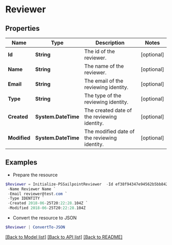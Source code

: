 # Reviewer
## Properties

Name | Type | Description | Notes
------------ | ------------- | ------------- | -------------
**Id** | **String** | The id of the reviewer. | [optional] 
**Name** | **String** | The name of the reviewer. | [optional] 
**Email** | **String** | The email of the reviewing identity. | [optional] 
**Type** | **String** | The type of the reviewing identity. | [optional] 
**Created** | **System.DateTime** | The created date of the reviewing identity. | [optional] 
**Modified** | **System.DateTime** | The modified date of the reviewing identity. | [optional] 

## Examples

- Prepare the resource
```powershell
$Reviewer = Initialize-PSSailpointReviewer  -Id ef38f94347e94562b5bb8424a56397d8 `
 -Name Reviewer Name `
 -Email reviewer@test.com `
 -Type IDENTITY `
 -Created 2018-06-25T20:22:28.104Z `
 -Modified 2018-06-25T20:22:28.104Z
```

- Convert the resource to JSON
```powershell
$Reviewer | ConvertTo-JSON
```

[[Back to Model list]](../README.md#documentation-for-models) [[Back to API list]](../README.md#documentation-for-api-endpoints) [[Back to README]](../README.md)

